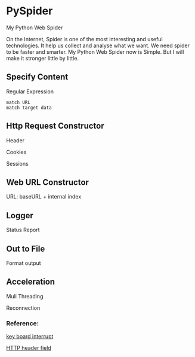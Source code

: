 # PySpider
My Python Web Spider

On the Internet, Spider is one of the most interesting and useful technologies. It help us collect and analyse what we want. We need spider to be faster and smarter. My Python Web Spider now is Simple. But I will make it stronger little by little.


## Specify Content
Regular Expression

	match URL
	match target data


## Http Request Constructor
Header

Cookies

Sessions


## Web URL Constructor

URL: baseURL + internal index


## Logger
Status Report


## Out to File
Format output


## Acceleration
Muli Threading

Reconnection


### Reference:
[key board interrupt](http://stackoverflow.com/questions/4136632/ctrl-c-i-e-keyboardinterrupt-to-kill-threads-in-python)

[HTTP header field](https://en.wikipedia.org/wiki/List_of_HTTP_header_fields)
